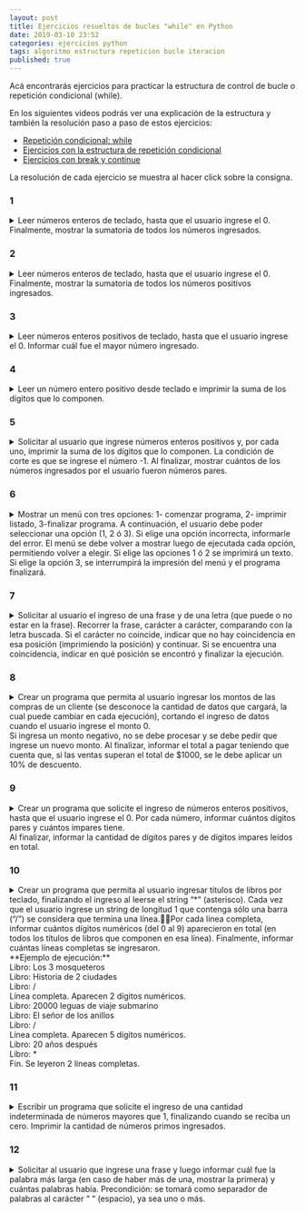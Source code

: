 ```yaml
---
layout: post
title: Ejercicios resueltos de bucles "while" en Python
date: 2019-03-10 23:52
categories: ejercicios python
tags: algoritmo estructura repeticion bucle iteracion
published: true
---
```


Acá encontrarás ejercicios para practicar la estructura de control de bucle o repetición condicional (while).

En los siguientes videos podrás ver una explicación de la estructura y también la resolución paso a paso de estos ejercicios:
+ [Repetición condicional: while](https://youtu.be/Rkv3GtEZEnw)
+ [Ejercicios con la estructura de repetición condicional](https://www.youtube.com/watch?v=I6T_qjYiDDM)
+ [Ejercicios con break y continue](https://www.youtube.com/watch?v=lG-DTUOZVZg)

La resolución de cada ejercicio se muestra al hacer click sobre la consigna.

### 1
<details> 
  <summary>Leer números enteros de teclado, hasta que el usuario ingrese el 0. Finalmente, mostrar la sumatoria de todos los números ingresados.</summary>
<br>Solución:
  <pre><code>total=0
nro=int(input("Número: "))
while nro != 0:
    total+=nro
    nro=int(input("Número: "))</code></pre>
</details>


### 2
<details> 
  <summary>Leer números enteros de teclado, hasta que el usuario ingrese el 0. Finalmente, mostrar la sumatoria de todos los números positivos ingresados.</summary>
<br>Solución:
<pre><code>positivos=0
n=int(input("Número (0 para terminar): "))
while n!=0:
    if n>0:
        positivos+=1
    n=int(input("Número (0 para terminar): "))
print("Cantidad de positivos:", positivos)</code></pre>
</details>



### 3
<details> 
  <summary>Leer números enteros positivos de teclado, hasta que el usuario ingrese el 0. Informar cuál fue el mayor número ingresado.</summary>
<br>Solución:
<pre><code>mayor=-1
n=int(input("Número positivo:"))
while n>=0:
   if n>mayor:
       mayor=n
   n=int(input("Número positivo:"))
print("Mayor número ingresado:", mayor)</code></pre>
</details>


### 4
<details> 
  <summary>Leer un número entero positivo desde teclado e imprimir la suma de los dígitos que lo componen.</summary>
<br>Solución:
<pre><code>suma=0
n=int(input("Número positivo:"))
while n!=0:
    digito=n%10
    suma+=digito
    n=n//10
print("Suma de los dígitos:", suma)</code></pre>
</details>


### 5
<details> 
  <summary>Solicitar al usuario que ingrese números enteros positivos y, por cada uno, imprimir la suma de los dígitos que lo componen. La condición de corte es que se ingrese el número -1. Al finalizar, mostrar cuántos de los números ingresados por el usuario fueron números pares.</summary>
<br>Solución:
<pre><code>pares=0
n=int(input("Número (-1 para terminar el programa): "))
while n!=-1:
    if n%2 == 0:
        pares+=1
    suma=0
    while n!=0:
        digito=n%10
        suma+=digito
        n=n//10
    print("Suma de sus dígitos:", suma)
    n=int(input("Número (-1 para terminar el programa): "))
print("Se ingresaron", pares, "números pares")</code></pre>
</details>



### 6
<details> 
  <summary>Mostrar un menú con tres opciones: 1- comenzar programa, 2- imprimir listado, 3-finalizar programa. A continuación, el usuario debe poder seleccionar una opción (1, 2 ó 3). Si elige una opción incorrecta, informarle del error. El menú se debe volver a mostrar luego de ejecutada cada opción, permitiendo volver a elegir. Si elige las opciones 1 ó 2 se imprimirá un texto. Si elige la opción 3, se interrumpirá la impresión del menú y el programa finalizará.</summary>
<br>Solución:
<pre><code>while True:
    print("Opción 1 - comenzar programa")
    print("Opción 2 - imprimir listado")
    print("Opción 3 - finalizar programa")
    opcion=int(input("Opción elegida: "))
    if opcion==1:
        print("¡Comenzamos!")
    elif opcion==2:
        print("Listado:")
        print("Nadia, Esteban, Mariela, Fernanda")
    elif opcion==3:
        print("Hasta la próxima")
        break
    else:
        print("Opción incorrecta. Debe ingresar 1, 2 o 3")</code></pre>
</details>

### 7
<details> 
  <summary>Solicitar al usuario el ingreso de una frase y de una letra (que puede o no estar en la frase). Recorrer la frase, carácter a carácter, comparando con la letra buscada. Si el carácter no coincide, indicar que no hay coincidencia en esa posición (imprimiendo la posición) y continuar. Si se encuentra una coincidencia, indicar en qué posición se encontró y finalizar la ejecución.</summary>
<br>Solución:
<pre><code>frase=input("Frase: ")
l=input("Letra para buscar su posición: ")
i=0
while i!=len(frase):
    if l!=frase[i]:
        print("No se encontró en la posición", i)
        i+=1
        continue
    print("Se encontró en la posición", i)
    break</code></pre>
</details>

### 8
<details> 
  <summary>Crear un programa que permita al usuario ingresar los montos de las compras de un cliente (se desconoce la cantidad de datos que cargará, la cual puede cambiar en cada ejecución), cortando el ingreso de datos cuando el usuario ingrese el monto 0.
<br />Si ingresa un monto negativo, no se debe procesar y se debe pedir que ingrese un nuevo monto. Al finalizar, informar el total a pagar teniendo que cuenta que, si las ventas superan el total de $1000, se le debe aplicar un 10% de descuento.
</summary>
<br>Solución:
<pre><code>total=0
monto=float(input("Monto de una venta: $"))
while monto!=0:
    if monto<0:
        print("Monto no válido.")
    else:
        total+=monto
    monto=float(input("Monto de una venta: $"))
if total>1000:
    total-=total*0.1
print("Monto total a pagar: $", total)</code></pre>
</details>

### 9
<details> 
  <summary>Crear un programa que solicite el ingreso de números enteros positivos, hasta que el usuario ingrese el 0. Por cada número, informar cuántos dígitos pares y cuántos impares tiene.
<br />Al finalizar, informar la cantidad de dígitos pares y de dígitos impares leídos en total.
</summary>
<br>Solución:
<pre><code>numero=int(input("numero: "))
totalPares=0
totalImpares=0
while numero!=0:
   pares=0
   impares=0
   while numero!=0:   
     ultimodigito=numero%10
     if ultimodigito%2==0:
       pares+=1
       totalPares+=1
     else:
       impares+=1
       totalImpares+=1
     numero=numero//10
   print("El número ingresado tiene ",pares," digitos pares y ",impares," digitos impares")
   numero=int(input("Otro número: "))
print("Total de dígitos pares:", totalPares)
print("Total de dígitos impares:", totalImpares)</code></pre>
</details>

### 10
<details> 
  <summary>Crear un programa que permita al usuario ingresar títulos de libros por teclado, finalizando el ingreso al leerse el string “*” (asterisco). Cada vez que el usuario ingrese un string de longitud 1 que contenga sólo una barra (“/”) se considera que termina una línea.Por cada línea completa, informar cuántos dígitos numéricos (del 0 al 9) aparecieron en total (en todos los títulos de libros que componen en esa línea). Finalmente, informar cuántas líneas completas se ingresaron.
<br />**Ejemplo de ejecución:**
<br />Libro: Los 3 mosqueteros
<br />Libro: Historia de 2 ciudades
<br />Libro: /
<br />Línea completa. Aparecen 2 dígitos numéricos.
<br />Libro: 20000 leguas de viaje submarino
<br />Libro: El señor de los anillos
<br />Libro: /
<br />Línea completa. Aparecen 5 dígitos numéricos.
<br />Libro: 20 años después
<br />Libro: *
<br />Fin. Se leyeron 2 líneas completas.</summary>
<br>Solución:
<pre><code>lineas=0
digitos="0123456789"
cantidadDigitos=0
cadena=input("Cadena: ")
while cadena!="*":
    for caracter in cadena:
        if caracter in digitos:
            cantidadDigitos+=1
    if cadena=="/":
        lineas+=1
        print("Aparecen ", cantidadDigitos, " dígitos en la línea")
        cantidadDigitos=0
    cadena=input("Cadena: ")
print("Se leyeron ",lineas," líneas completas")</code></pre>
</details>


### 11
<details> 
  <summary>Escribir un programa que solicite el ingreso de una cantidad indeterminada de números mayores que 1, finalizando cuando se reciba un cero. 
Imprimir la cantidad de números primos ingresados.</summary>
<br>Solución:
<pre><code>cantidad=0
n=int(input("Número: "))
while n!=0:
 primo=True
 for i in range(2,n):
   if n%i==0:
     primo=False
     break
 if primo:
   cantidad+=1
 n=int(input("Número: "))
print("primos: ", cantidad)</code></pre>
</details>

### 12
<details> 
  <summary>Solicitar al usuario que ingrese una frase y luego informar cuál fue la palabra más larga (en caso de haber más de una, mostrar la primera) y cuántas palabras había. Precondición: se tomará como separador de palabras al carácter “ “ (espacio), ya sea uno o más.</summary>
<br>Solución:
<pre><code>frase=input("Frase: ").strip()
cantidad=0
len_p_mas_larga=0
while len(frase) != 0:
    cantidad=cantidad+1
    i=frase.find(" ")
    if i != -1:
        palabra=frase[0:i]
        while i < len(frase) and frase[i] == " ":
            i=i+1
        frase=frase[i:]
    else:
        palabra=frase
        frase=""
    if len(palabra) > len_p_mas_larga:
        len_p_mas_larga=len(palabra)
        p_mas_larga=palabra
if cantidad > 0:
    print("Palabra más larga:", p_mas_larga)
print("Cantidad de palabras:", cantidad)</code></pre>
</details>
